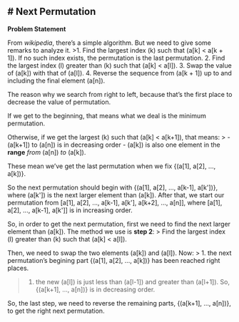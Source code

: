 \# Next Permutation
-------------------

**Problem Statement**

From *wikipedia*, there’s a simple algorithm. But we need to give some remarks to analyze it. \>1. Find the largest index \(k\) such that \(a[k] < a[k + 1]\). If no such index exists, the permutation is the last permutation. 2. Find the largest index \(l\) greater than \(k\) such that \(a[k] < a[l]\). 3. Swap the value of \(a[k]\) with that of \(a[l]\). 4. Reverse the sequence from \(a[k + 1]\) up to and including the final element \(a[n]\).

The reason why we search from right to left, because that’s the first place to decrease the value of permutation.

If we get to the beginning, that means what we deal is the minimum permutation.

Otherwise, if we get the largest \(k\) such that \(a[k] < a[k+1]\), that means: \> - \(a[k+1]\) to \(a[n]\) is in decreasing order - \(a[k]\) is also one element in the **range** *from* \(a[n]\) *to* \(a[k]\).

These mean we’ve get the last permutation when we fix {\(a[1], a[2], ..., a[k]\)}.

So the next permutation should begin with {\(a[1], a[2], ..., a[k-1], a[k']\)}, where \(a[k']\) is the next larger element than \(a[k]\). After that, we start our permutation from \[a[1], a[2], ..., a[k-1], a[k'], a[k+2], ..., a[n]\], where \[a[1], a[2], ..., a[k-1], a[k']\] is in increasing order.

So, in order to get the next permutation, first we need to find the next larger element than \(a[k]\). The method we use is **step 2**: \> Find the largest index \(l\) greater than \(k\) such that \(a[k] < a[l]\).

Then, we need to swap the two elements \(a[k]\) and \(a[l]\). Now: \> 1. the next permutation’s begining part {\(a[1], a[2], ..., a[k]\)} has been reached right places.

> 1.  the new \(a[l]\) is just less than \(a[l-1]\) and greater than \(a[l+1]\). So, {\(a[k+1], ..., a[n]\)} is in decreasing order.

So, the last step, we need to reverse the remaining parts, {\(a[k+1], ..., a[n]\)}, to get the right next permutation.
